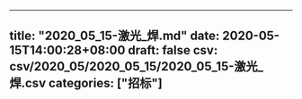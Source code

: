 
---
title: "2020_05_15-激光_焊.md"
date: 2020-05-15T14:00:28+08:00
draft: false
csv: csv/2020_05/2020_05_15/2020_05_15-激光_焊.csv
categories: ["招标"]
---
